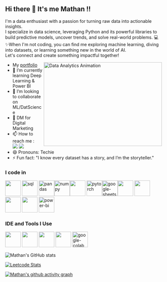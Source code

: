 ## Hi there 👋 It's me Mathan !!

I'm a data enthusiast with a passion for turning raw data into actionable insights.</br>
I specialize in data science, leveraging Python and its powerful libraries to build predictive models, uncover trends, and solve real-world problems. 
💻✨When I'm not coding, you can find me exploring machine learning, diving into datasets, or learning something new in the world of AI.</br>
Let's connect and create something impactful together!

<img  align= "right" src="https://i.pinimg.com/originals/fc/71/63/fc71635c7f1b09ed30413f59bb749582.gif" alt="Data Analytics Animation" width="380" height="270">

- My [portfolio](https://mathan-ponraj.my.canva.site/portfolio)                             
- 🌱 I’m currently learning Deep Learning & Power BI
- 👯 I’m looking to collaborate on ML/DatScience
- 💬 DM for Digital Marketing
- 📫 How to reach me :
<br /> [<img src="https://img.shields.io/badge/Twitter-1DA1F2?style=for-the-badge&logo=twitter&logoColor=white" />](https://twitter.com/mathan) [<img src="https://img.shields.io/badge/LinkedIn-0077B5?style=for-the-badge&logo=linkedin&logoColor=white" />](https://www.linkedin.com/in/mathan03/)
- 😄 Pronouns: Techie
- ⚡ Fun fact: "I know every dataset has a story, and I’m the storyteller."




### I code in
<img height="50" width="50" src="https://img.icons8.com/color/48/000000/python.png" /> <img width="50" height="50" src="https://img.icons8.com/arcade/48/sql.png" alt="sql"/>
<img width="50" height="50" src="https://img.icons8.com/color/50/pandas.png" alt="pandas"/><img width="50" height="50" src="https://img.icons8.com/color/50/numpy.png" alt="numpy"/><img height="50" width="50" src="https://img.icons8.com/color/48/000000/tensorflow.png"/>
<img width="50" height="50" src="https://img.icons8.com/fluency/48/pytorch.png" alt="pytorch"/><img width="50" height="50" src="https://img.icons8.com/color/50/google-sheets.png" alt="google-sheets"/><img height="50" width="50" src="https://img.icons8.com/color/48/000000/c-programming.png" /> <img height="50" width="50" src="https://img.icons8.com/color/48/000000/java-coffee-cup-logo.png" /><img height="50" width="50" src="https://img.icons8.com/color/48/000000/html-5.png" /> <img height="50" width="50" src="https://img.icons8.com/color/48/000000/css3.png"/>
<img width="50" height="50" src="https://img.icons8.com/color/50/power-bi.png" alt="power-bi"/>

### IDE and Tools I Use
<img height="50" width="50" src="https://img.icons8.com/color/48/000000/visual-studio-code-2019.png"/> <img height="50" width="50" src="https://img.icons8.com/color/48/000000/pycharm.png"/> <img height="50" width="50" src="https://img.icons8.com/color/50/000000/git.png"/> <img height="50" width="50" src="https://img.icons8.com/dusk/64/000000/anaconda.png"/> <img width="50" height="50" src="https://img.icons8.com/color/50/google-colab.png" alt="google-colab"/>




![Mathan's GitHub stats](https://github-readme-stats.vercel.app/api?username=mathan-r&theme=dark&show_icons=true&&hide=issues,contribs)

[![Leetcode Stats](https://leetcard.jacoblin.cool/mathan?ext=contest&theme=dark)](https://leetcode.com/mathan-ponraj)

[![Mathan's github activity graph](https://github-readme-activity-graph.vercel.app/graph?username=mathan-r&bg_color=000000&color=ffffff&line=51f565&point=ffffff&area=true&hide_border=true)](https://github.com/mathan-ponraj/github-readme-activity-graph)
